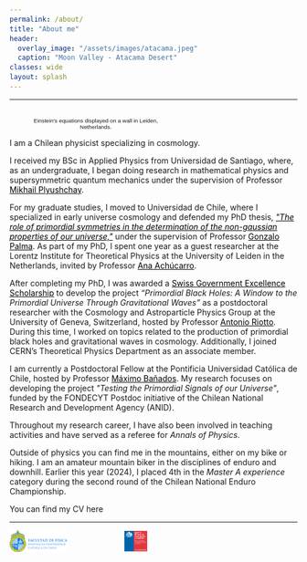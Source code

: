 ```yaml
---
permalink: /about/
title: "About me"
header:
  overlay_image: "/assets/images/atacama.jpeg"
  caption: "Moon Valley - Atacama Desert"
classes: wide
layout: splash
---
```

----------------------------------------

<figure style="width: 44%"  class="align-right">
  <img src="/assets/images/leiden.png" alt="">
<figcaption style="text-align: center; width: 100%; font-family: sans-serif; font-size: .7em; font-weight: lighter;">Einstein's equations displayed on a wall in Leiden, Netherlands.</figcaption>
</figure>

I am a Chilean physicist specializing in cosmology.

I received my BSc in Applied Physics from Universidad de Santiago, where, as an undergraduate, I began doing research in mathematical physics and supersymmetric quantum mechanics under the supervision of Professor <a href="https://fisica.postgrado.usach.cl/en/mikhail-plyushchay" style="text-decoration: underline; text-decoration-color: black; color: black;">Mikhail Plyushchay</a>.

For my graduate studies, I moved to Universidad de Chile, where I specialized in early universe cosmology and defended my PhD thesis, <a href="https://repositorio.uchile.cl/handle/2250/181845" style="text-decoration: underline; text-decoration-color: black; color: black;">*"The role of primordial symmetries in the determination of the non-gaussian properties of our universe,"*</a> under the supervision of Professor <a href="https://portafolio-academico.uchile.cl/perfil/46164-Gonzalo-Alejandro-Palma-Quilodrán" style="text-decoration: underline; text-decoration-color: black; color: black;">Gonzalo Palma</a>. As part of my PhD, I spent one year as a guest researcher at the Lorentz Institute for Theoretical Physics at the University of Leiden in the Netherlands, invited by Professor <a href="https://en.wikipedia.org/wiki/Ana_Achúcarro" style="text-decoration: underline; text-decoration-color: black; color: black;">Ana Achúcarro</a>.

After completing my PhD, I was awarded a <a href="https://www.sbfi.admin.ch/sbfi/en/home/education/scholarships-and-grants/swiss-government-excellence-scholarships.html" style="text-decoration: underline; text-decoration-color: black; color: black;">Swiss Government Excellence Scholarship</a> to develop the project *“Primordial Black Holes: A Window to the Primordial Universe Through Gravitational Waves”* as a postdoctoral researcher with the Cosmology and Astroparticle Physics Group at the University of Geneva, Switzerland, hosted by Professor <a href="https://www.istitutoveneto.it/flex/cm/pages/ServeBLOB.php/L/IT/IDPagina/1869" style="text-decoration: underline; text-decoration-color: black; color: black;">Antonio Riotto</a>. During this time, I worked on topics related to the production of primordial black holes and gravitational waves in cosmology. Additionally, I joined CERN’s Theoretical Physics Department as an associate member.

I am currently a Postdoctoral Fellow at the Pontificia Universidad Católica de Chile, hosted by Professor <a href="https://fisica.uc.cl/en/academico/maximo-banados-2/" style="text-decoration: underline; text-decoration-color: black; color: black;">Máximo Bañados</a>. My research focuses on developing the project *"Testing the Primordial Signals of our Universe"*, funded by the FONDECYT Postdoc initiative of the Chilean National Research and Development Agency (ANID).


Throughout my research career, I have also been involved in teaching activities and have served as a referee for *Annals of Physics*.


Outside of physics you can find me in the mountains, either on my bike or hiking. I am an amateur mountain biker in the disciplines of enduro and downhill. Earlier this year (2024), I placed 4th in the *Master A experience* category during the second round of the Chilean National Enduro Championship. 

You can find my CV here  [<i class="fas fa-file-pdf" aria-hidden="true"></i>]()

----------------------------------------

<div style="display: flex; justify-content: left; align-items: center; gap: 100px;">
  <figure style="width: 20%; margin: 0;">
    <a href="https://fisica.uc.cl/en/" target="_blank" rel="noopener noreferrer">
      <img src="/assets/images/sponsors/fisicauc.png" alt="FisicaUC Logo" style="width: 100%; height: auto;">
    </a>
  </figure>
  <figure style="width: 8%; margin: 0;">
    <a href="https://anid.cl/about-us/" target="_blank" rel="noopener noreferrer">
      <img src="/assets/images/sponsors/anid.png" alt="ANID Logo" style="width: 100%; height: auto;">
    </a>
  </figure>
</div>